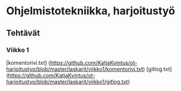# Ohjelmistotekniikka, harjoitustyö

## Tehtävät

### Viikko 1

[komentorivi.txt] (https://github.com/KatjaKvintus/ot-harjoitustyo/blob/master/laskarit/viikko1/komentorivi.txt)
[gitlog.txt] (https://github.com/KatjaKvintus/ot-harjoitustyo/blob/master/laskarit/viikko1/gitlog.txt)

